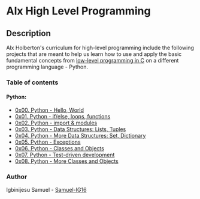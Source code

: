 # Alx High Level Programming
## Description
Alx Holberton's curriculum for high-level programming include the following projects that are meant to help us learn how to use and apply the basic fundamental concepts from [low-level programming in C](https://github.com/Samuel-IG16/alx-low_level_programming) on a different programming language - Python.
### Table of contents
  #### Python:
   * [0x00. Python - Hello, World](https://github.com/Samuel-IG16/alx-higher_level_programming/tree/master/0x00-python-hello_world#readme)
   * [0x01. Python - if/else, loops, functions](https://github.com/Samuel-IG16/alx-higher_level_programming/tree/master/0x01-python-if_else_loops_functions#readme)
   * [0x02. Python - import & modules](https://github.com/Samuel-IG16/alx-higher_level_programming/tree/master/0x02-python-import_modules#readme)
   * [0x03. Python - Data Structures: Lists, Tuples](https://github.com/Samuel-IG16/alx-higher_level_programming/tree/master/0x03-python-data_structures#readme)
   * [0x04. Python - More Data Structures: Set, Dictionary](https://github.com/Samuel-IG16/alx-higher_level_programming/tree/master/0x04-python-more_data_structures#readme)
   * [0x05. Python - Exceptions](https://github.com/Samuel-IG16/alx-higher_level_programming/tree/master/0x04-python-more_data_structures#readme)
   * [0x06. Python - Classes and Objects](https://github.com/Samuel-IG16/alx-higher_level_programming/tree/master/0x04-python-more_data_structures#readme)
   * [0x07. Python - Test-driven development](https://github.com/Samuel-IG16/alx-higher_level_programming/tree/master/0x04-python-more_data_structures#readme)
   * [0x08. Python - More Classes and Objects](https://github.com/Samuel-IG16/alx-higher_level_programming/tree/master/0x04-python-more_data_structures#readme)
### Author
Igbinijesu Samuel - [Samuel-IG16](https://github.com/Samuel-IG16)
